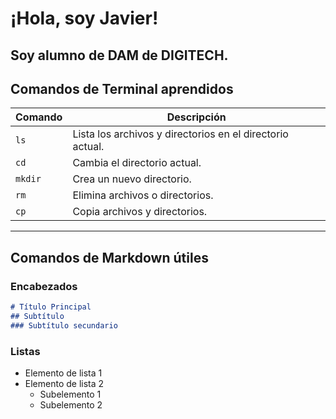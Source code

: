 # ¡Hola, soy Javier!

Soy alumno de DAM de DIGITECH.
---

## Comandos de Terminal aprendidos

| Comando        | Descripción                                              |
| -------------- | -------------------------------------------------------- |
| `ls`           | Lista los archivos y directorios en el directorio actual. |
| `cd`           | Cambia el directorio actual.                              |
| `mkdir`        | Crea un nuevo directorio.                                 |
| `rm`           | Elimina archivos o directorios.                           |
| `cp`           | Copia archivos y directorios.                             |

---

## Comandos de Markdown útiles

### Encabezados

````markdown
# Título Principal
## Subtítulo
### Subtítulo secundario
````
### Listas

- Elemento de lista 1
- Elemento de lista 2
  - Subelemento 1
  - Subelemento 2
